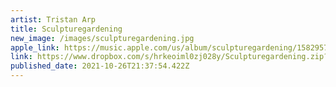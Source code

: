 ```yaml
---
artist: Tristan Arp
title: Sculpturegardening
new_image: /images/sculpturegardening.jpg
apple_link: https://music.apple.com/us/album/sculpturegardening/1582957179
link: https://www.dropbox.com/s/hrkeoiml0zj028y/Sculpturegardening.zip?dl=1
published_date: 2021-10-26T21:37:54.422Z
---
```

